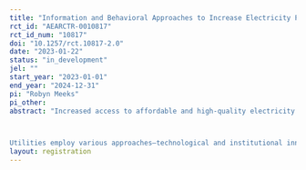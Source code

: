 ```yaml
---
title: "Information and Behavioral Approaches to Increase Electricity Payment and Reduce Pollution from Electricity"
rct_id: "AEARCTR-0010817"
rct_id_num: "10817"
doi: "10.1257/rct.10817-2.0"
date: "2023-01-22"
status: "in_development"
jel: ""
start_year: "2023-01-01"
end_year: "2024-12-31"
pi: "Robyn Meeks"
pi_other:
abstract: "Increased access to affordable and high-quality electricity services is needed in many low- and middle-income countries. Raising revenue through electrical bill payments can be key to supporting this goal, and help electricity utilities meet increasing electricity demand, while limiting non-technical losses. However, non-payment can result in fewer investments in infrastructure and upgrades, which in turn perpetuates poor service for households. Further, when electricity generation is dominated by fossil fuels, as in Pakistan, greater consumption of electricity services translates into higher carbon emissions. Thus, losses exacerbate the sector’s financial problems and its contributions to climate change. 

Utilities employ various approaches—technological and institutional innovations—to increase payment for electricity services consumed, yet often it remains low. The research team’s prior work in Karachi, Pakistan indicates that this social norm of not paying for electricity is linked to mistrust in billing practices, information failures, and financial constraints. This suggests a role for complementary interventions to shift norms. In partnership with Karachi Electric, researchers propose a randomized evaluation to test transparency, information, and financial interventions designed to decrease the wedge between consumption and generation. Randomizing interventions at the transformer level will allow the researcher team to estimate tons of CO2 abated. "
layout: registration
---
```


